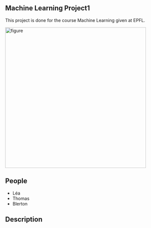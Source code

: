 ## Machine Learning Project1
This project is done for the course Machine Learning given at EPFL.

<img width="450" alt="figure" src=https://www.ionos.fr/digitalguide/fileadmin/_processed_/c/0/csm_deep-learning-vs-machine-learning-t_b0db4fc2c4.jpg />



## People

* Léa
* Thomas
* Blerton


## Description





